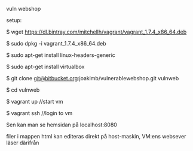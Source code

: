 vuln webshop

setup:

$ wget https://dl.bintray.com/mitchellh/vagrant/vagrant_1.7.4_x86_64.deb

$ sudo dpkg -i vagrant_1.7.4_x86_64.deb 

$ sudo apt-get install linux-headers-generic

$ sudo apt-get install virtualbox

$ git clone git@bitbucket.org:joakimb/vulnerablewebshop.git vulnweb

$ cd vulnweb

$ vagrant up //start vm

$ vagrant ssh //login to vm

Sen kan man se hemsidan på localhost:8080

filer i mappen html kan editeras direkt på host-maskin, VM:ens websever läser därifrån
